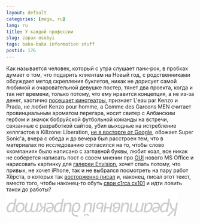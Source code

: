 ```yaml
---
layout: default
categories: [mega, ru]
lang: ru
title: У каждой профессии
slug: zapax-osobyi
tags: baka-baka information stuff 
postid: 176
---
```

Как называется человек, который с утра слушает панк-рок, в пробках думает о том, что подарить клиентам на Новый год, с родственниками обсуждает метод скрепления буклетов, никак не дорисует самой любимой и очаровательной девушке постер, тянет два проекта, когда и  так нет времени, только потому, что ему нравится концепция, а не из-за денег, хаотично <a href="/mega/blah/cinematographe/">посещает кинотеатры</a>, признает L'eau par Kenzo и Prada, не любит Kenzo pour homme, а Comme des Garcons MEN считает провинциальным ароматом перегара, носит свитер с Албанским гербом и значок бобруйской футбольной команды на встречи, связанные с разработкой сайтов, убил выходные на истребление хеллгастов в Killzone: Liberation, <a href="/mega/blah/google/">не в восторге от Google</a>, обожает Super Sonic'a, вчера с обеда и до вечера был расстроен тем, что в материалах по исследованию согласился на то, чтобы слово «компания» было написано с заглавной буквы, любит коал, все никак не соберется написать пост о своем мнении про <a href="/mega/blah/gui/">GUI</a> нового MS Office и нарисовать картинку для <a href="http://www.envision-event.com/gallery/default.aspx">галереи Envision</a>, хочет спать потому, что привык, не хочет iPhone, так и не выбрался посмотреть на пару работ Хёрста, о которых так <a href="/mega/ru/damien-hirst/">восторженно писал</a> и, наконец, писал этот текст, вместо того, чтобы наконец-то обуть <a href="/mega/ru/c1rca/">свои c1rca cx101</a> и идти ловить такси до работы?
<img src='/o_O/zapax-osobyi/cd.gif' alt='йынвитаерк роткерид'  width="459" height="65"/>